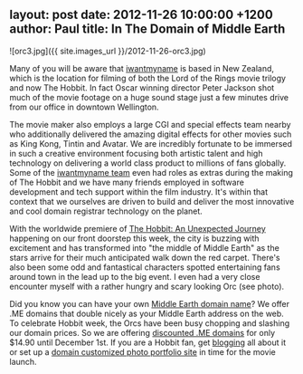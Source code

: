 layout: post
date: 2012-11-26 10:00:00 +1200
author: Paul
title: In The Domain of Middle Earth
----

![orc3.jpg]({{ site.images_url }}/2012-11-26-orc3.jpg)

Many of you will be aware that [iwantmyname](https://iwantmyname.com/) is based in New Zealand, which is the location for filming of both the Lord of the Rings movie trilogy and now The Hobbit. In fact Oscar winning director Peter Jackson shot much of the movie footage on a huge sound stage just a few minutes drive from our office in downtown Wellington. 

The movie maker also employs a large CGI and special effects team nearby who additionally delivered the amazing digital effects for other movies such as King Kong, Tintin and Avatar. We are incredibly fortunate to be immersed in such a creative environment focusing both artistic talent and high technology on delivering a world class product to millions of fans globally. Some of the [iwantmyname team](https://iwantmyname.com/about)
 even had roles as extras during the making of The Hobbit and we have 
many friends employed in software development and tech support within 
the film industry. It's within that context that we ourselves are driven to build and deliver the most innovative and cool domain registrar technology on the planet. 

With the worldwide premiere of [The Hobbit: An Unexpected Journey](http://www.thehobbit.com/) happening on our front doorstep this week, the city is buzzing with excitement and has transformed into "the middle of Middle Earth" as the stars arrive for their much anticipated walk down the red carpet. There's also been some odd and fantastical characters spotted entertaining fans around town in the lead up to the big event. I even had a very close encounter myself with a rather hungry and scary looking Orc (see photo).

Did you know you can have your own [Middle Earth domain name](https://iwantmyname.com/domains/me-montenegrean-domain-name-registration-for-montenegro)? We offer .ME domains that double nicely as your Middle Earth address on the web. To celebrate Hobbit week, the Orcs have been busy chopping and slashing our domain prices. So we are offering [discounted .ME domains](https://iwantmyname.com/domains/me-montenegrean-domain-name-registration-for-montenegro) for only $14.90 until December 1st. If you are a Hobbit fan, get [blogging](https://iwantmyname.com/services/blog-hosting/) all about it or set up a [domain customized photo portfolio site](https://iwantmyname.com/services/portfolio-hosting/) in time for the movie launch.

